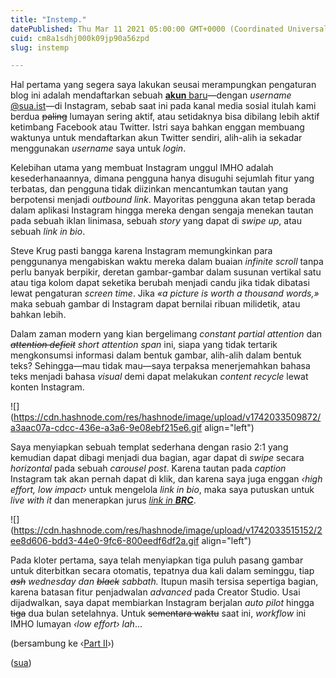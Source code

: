 ```yaml
---
title: "Instemp."
datePublished: Thu Mar 11 2021 05:00:00 GMT+0000 (Coordinated Universal Time)
cuid: cm8a1sdhj000k09jp90a56zpd
slug: instemp

---
```


Hal pertama yang segera saya lakukan seusai merampungkan pengaturan blog ini adalah mendaftarkan sebuah [**akun** baru](/konnekshun)—dengan *username* [@](https://instagram.com/sua.ist)[sua.ist](http://sua.ist)—di Instagram, sebab saat ini pada kanal media sosial itulah kami berdua <s>paling</s> lumayan sering aktif, atau setidaknya bisa dibilang lebih aktif ketimbang Facebook atau Twitter. Istri saya bahkan enggan membuang waktunya untuk mendaftarkan akun Twitter sendiri, alih-alih ia sekadar menggunakan *username* saya untuk *login*.

Kelebihan utama yang membuat Instagram unggul IMHO adalah kesederhanaannya, dimana pengguna hanya disuguhi sejumlah fitur yang terbatas, dan pengguna tidak diizinkan mencantumkan tautan yang berpotensi menjadi *outbound link*. Mayoritas pengguna akan tetap berada dalam aplikasi Instagram hingga mereka dengan sengaja menekan tautan pada sebuah iklan linimasa, sebuah *story* yang dapat di *swipe up*, atau sebuah *link in bio*.

Steve Krug pasti bangga karena Instagram memungkinkan para penggunanya mengabiskan waktu mereka dalam buaian *infinite scroll* tanpa perlu banyak berpikir, deretan gambar-gambar dalam susunan vertikal satu atau tiga kolom dapat seketika berubah menjadi candu jika tidak dibatasi lewat pengaturan *screen time*. Jika *«a picture is worth a thousand words,»* maka sebuah gambar di Instagram dapat bernilai ribuan milidetik, atau bahkan lebih.

Dalam zaman modern yang kian bergelimang *constant partial attention* dan *<s>attention deficit</s>* *short attention span* ini, siapa yang tidak tertarik mengkonsumsi informasi dalam bentuk gambar, alih-alih dalam bentuk teks? Sehingga—mau tidak mau—saya terpaksa menerjemahkan bahasa teks menjadi bahasa *visual* demi dapat melakukan *content recycle* lewat konten Instagram.

![](https://cdn.hashnode.com/res/hashnode/image/upload/v1742033509872/a3aac07a-cdcc-436e-a3a6-9e08ebf215e6.gif align="left")

Saya menyiapkan sebuah templat sederhana dengan rasio 2:1 yang kemudian dapat dibagi menjadi dua bagian, agar dapat di *swipe* secara *horizontal* pada sebuah *carousel post*. Karena tautan pada *caption* Instagram tak akan pernah dapat di klik, dan karena saya juga enggan *‹high effort, low impact›* untuk mengelola *link in bio*, maka saya putuskan untuk *live with it* dan menerapkan jurus [*link in* ***BRC***](/brc).

![](https://cdn.hashnode.com/res/hashnode/image/upload/v1742033515152/2ee8d606-bdd3-44e0-9fc6-800eedf6df2a.gif align="left")

Pada kloter pertama, saya telah menyiapkan tiga puluh pasang gambar untuk diterbitkan secara otomatis, tepatnya dua kali dalam seminggu, tiap *<s>ash</s> wednesday dan <s>black</s> sabbath.* Itupun masih tersisa sepertiga bagian, karena batasan fitur penjadwalan *advanced* pada Creator Studio. Usai dijadwalkan, saya dapat membiarkan Instagram berjalan *auto pilot* hingga <s>tiga</s> dua bulan setelahnya. Untuk <s>sementara waktu</s> saat ini, *workflow* ini IMHO lumayan *‹low effort›* *lah*...

(bersambung ke ‹[Part II](/instemp-part-ii)›)

([sua](https://sua.ist))